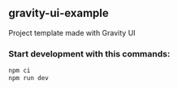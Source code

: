 ## gravity-ui-example

Project template made with Gravity UI

### Start development with this commands:

```bash
npm ci
npm run dev
```
